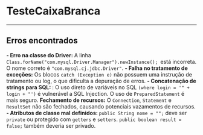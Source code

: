 # TesteCaixaBranca
<hr>
<h2> Erros encontrados</h2>
<b> - Erro na classe do Driver: </b> A linha <code>Class.forName("com.mysql.Driver.Manager").newInstance(); </code>está incorreta. O nome correto é <code>"com.mysql.cj.jdbc.Driver"</code>.
<b> - Falha no tratamento de exceções:</b> Os blocos <code>catch (Exception e)</code> não possuem uma instrução de tratamento ou log, o que dificulta a depuração de erros.
<b> - Concatenação de strings para SQL: </b>: O uso direto de variáveis no SQL <code>(where login = '" + login + "')</code> é vulnerável a SQL Injection. O uso de <code>PreparedStatement</code> é mais seguro.
<b>Fechamento de recursos:</b> O <code>Connection</code>, <code>Statement</code> e <code>ResultSet</code> não são fechados, causando potenciais vazamentos de recursos.
<b> - Atributos de classe mal definidos: </b> <code>public String nome = "";</code> deve ser <code>private</code> ou protegido com <code>getters</code> e <code>setters</code>.
<code>public boolean result = false;</code> também deveria ser privado.
